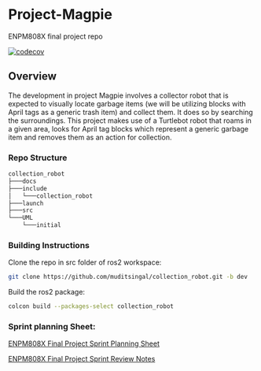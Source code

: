 # Project-Magpie

ENPM808X final project repo

[![codecov](https://codecov.io/gh/muditsingal/collection_robot/branch/dev/graph/badge.svg)](https://codecov.io/gh/muditsingal/collection_robot)

## Overview

The development in project Magpie involves a collector robot that is expected to visually locate garbage items (we will be utilizing blocks with April tags as a generic trash item) and collect them. It does so by searching the surroundings. This project makes use of a Turtlebot robot that roams in a given area, looks for April tag blocks which represent a generic garbage item and removes them as an action for collection.

### Repo Structure

```bash
collection_robot
├───docs
├───include
│   └───collection_robot
├───launch
├───src
└───UML
    └───initial
```

### Building Instructions

Clone the repo in src folder of ros2 workspace:

```bash
git clone https://github.com/muditsingal/collection_robot.git -b dev
```

Build the ros2 package:

```bash
colcon build --packages-select collection_robot
```




### Sprint planning Sheet:

[ENPM808X Final Project Sprint Planning Sheet](https://docs.google.com/spreadsheets/d/1aB_AL3CoJv4jf_V5iHIeneE0IcUH5RtSz64aUaEVvbM/edit?usp=sharing)

[ENPM808X Final Project Sprint Review Notes](https://docs.google.com/document/d/11TBs6DGolvmfTOMxNTo-zaF9SJSSREofYDMhL7Y_Msg/edit?usp=sharing)


